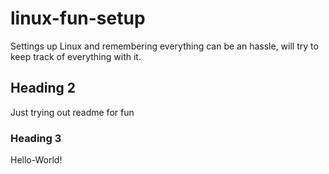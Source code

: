 # linux-fun-setup
Settings up Linux and remembering everything can be an hassle, will try to keep track of everything with it. 

## Heading 2
Just trying out readme for fun

### Heading 3
Hello-World!

